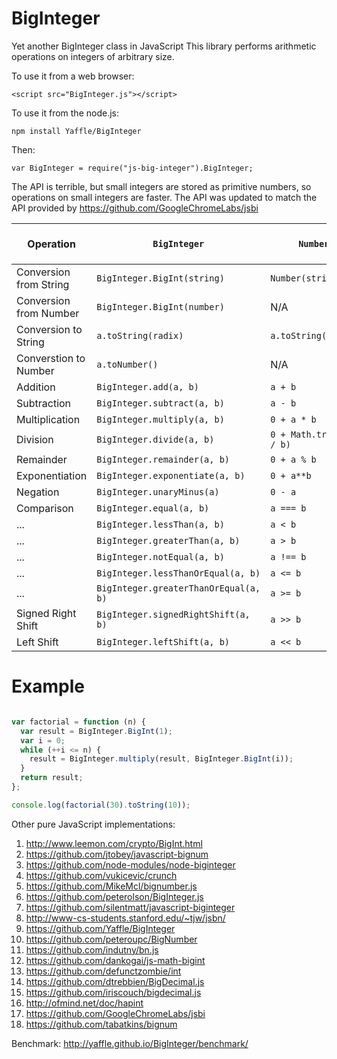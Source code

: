 BigInteger
==========

Yet another BigInteger class in JavaScript
This library performs arithmetic operations on integers of arbitrary size.

To use it from a web browser:
```
<script src="BigInteger.js"></script>
```
To use it from the node.js:
```
npm install Yaffle/BigInteger
```
Then:
```
var BigInteger = require("js-big-integer").BigInteger;
```

The API is terrible, but small integers are stored as primitive numbers, so operations on small integers are faster.
The API was updated to match the API provided by https://github.com/GoogleChromeLabs/jsbi

Operation              | `BigInteger`                         | `Number`                         | `BigInt` (https://github.com/tc39/proposal-bigint)
-----------------------|--------------------------------------|----------------------------------|---------------------------------------------------
Conversion from String | `BigInteger.BigInt(string)`          | `Number(string)`                 | `BigInt(string)`
Conversion from Number | `BigInteger.BigInt(number)`          | N/A                              | `BigInt(number)`
Conversion to String   | `a.toString(radix)`                  | `a.toString(radix)`              | `a.toString(radix)`
Converstion to Number  | `a.toNumber()`                       | N/A                              | `Number(bigint)`
Addition               | `BigInteger.add(a, b)`               | `a + b`                          | `a + b`
Subtraction            | `BigInteger.subtract(a, b)`          | `a - b`                          | `a - b`
Multiplication         | `BigInteger.multiply(a, b)`          | `0 + a * b`                      | `a * b`
Division               | `BigInteger.divide(a, b)`            | `0 + Math.trunc(a / b)`          | `a / b`
Remainder              | `BigInteger.remainder(a, b)`         | `0 + a % b`                      | `a % b`
Exponentiation         | `BigInteger.exponentiate(a, b)`      | `0 + a**b`                       | `a**b`
Negation               | `BigInteger.unaryMinus(a)`           | `0 - a`                          | `-a`
Comparison             | `BigInteger.equal(a, b)`             | `a === b`                        | `a === b`
...                    | `BigInteger.lessThan(a, b)`          | `a < b`                          | `a < b`
...                    | `BigInteger.greaterThan(a, b)`       | `a > b`                          | `a > b`
...                    | `BigInteger.notEqual(a, b)`          | `a !== b`                        | `a !== b`
...                    | `BigInteger.lessThanOrEqual(a, b)`   | `a <= b`                         | `a <= b`
...                    | `BigInteger.greaterThanOrEqual(a, b)`| `a >= b`                         | `a >= b`
Signed Right Shift     | `BigInteger.signedRightShift(a, b)`  | `a >> b`                         | `a >> b`
Left Shift             | `BigInteger.leftShift(a, b)`         | `a << b`                         | `a << b`

Example
=======
```javascript

var factorial = function (n) {
  var result = BigInteger.BigInt(1);
  var i = 0;
  while (++i <= n) {
    result = BigInteger.multiply(result, BigInteger.BigInt(i));
  }
  return result;
};

console.log(factorial(30).toString(10));

```

Other pure JavaScript implementations:
 1. <http://www.leemon.com/crypto/BigInt.html>
 2. <https://github.com/jtobey/javascript-bignum>
 3. <https://github.com/node-modules/node-biginteger>
 4. <https://github.com/vukicevic/crunch>
 5. <https://github.com/MikeMcl/bignumber.js>
 6. <https://github.com/peterolson/BigInteger.js>
 7. <https://github.com/silentmatt/javascript-biginteger>
 8. <http://www-cs-students.stanford.edu/~tjw/jsbn/>
 9. <https://github.com/Yaffle/BigInteger>
 10. <https://github.com/peteroupc/BigNumber>
 11. <https://github.com/indutny/bn.js>
 12. <https://github.com/dankogai/js-math-bigint>
 13. <https://github.com/defunctzombie/int>
 14. <https://github.com/dtrebbien/BigDecimal.js>
 15. <https://github.com/iriscouch/bigdecimal.js>
 16. <http://ofmind.net/doc/hapint>
 17. <https://github.com/GoogleChromeLabs/jsbi>
 18. <https://github.com/tabatkins/bignum>

Benchmark:
  <http://yaffle.github.io/BigInteger/benchmark/>
